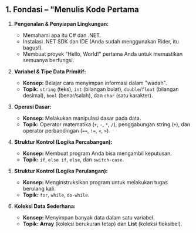 ## 1. Fondasi – "Menulis Kode Pertama

1.  **Pengenalan & Penyiapan Lingkungan:**
    * Memahami apa itu C# dan .NET.
    * Instalasi .NET SDK dan IDE (Anda sudah menggunakan Rider, itu bagus!).
    * Membuat proyek "Hello, World!" pertama Anda untuk memastikan semuanya berfungsi.

2.  **Variabel & Tipe Data Primitif:**
    * **Konsep:** Belajar cara menyimpan informasi dalam "wadah".
    * **Topik:** `string` (teks), `int` (bilangan bulat), `double`/`float` (bilangan desimal), `bool` (benar/salah), dan `char` (satu karakter).

3.  **Operasi Dasar:**
    * **Konsep:** Melakukan manipulasi dasar pada data.
    * **Topik:** Operator matematika (`+`, `-`, `*`, `/`), penggabungan string (`+`), dan operator perbandingan (`==`, `!=`, `<`, `>`).

4.  **Struktur Kontrol (Logika Percabangan):**
    * **Konsep:** Membuat program Anda bisa mengambil keputusan.
    * **Topik:** `if`, `else if`, `else`, dan `switch-case`.

5.  **Struktur Kontrol (Logika Perulangan):**
    * **Konsep:** Menginstruksikan program untuk melakukan tugas berulang kali.
    * **Topik:** `for`, `while`, `do-while`.

6.  **Koleksi Data Sederhana:**
    * **Konsep:** Menyimpan banyak data dalam satu variabel.
    * **Topik:** **Array** (koleksi berukuran tetap) dan **List** (koleksi fleksibel).
